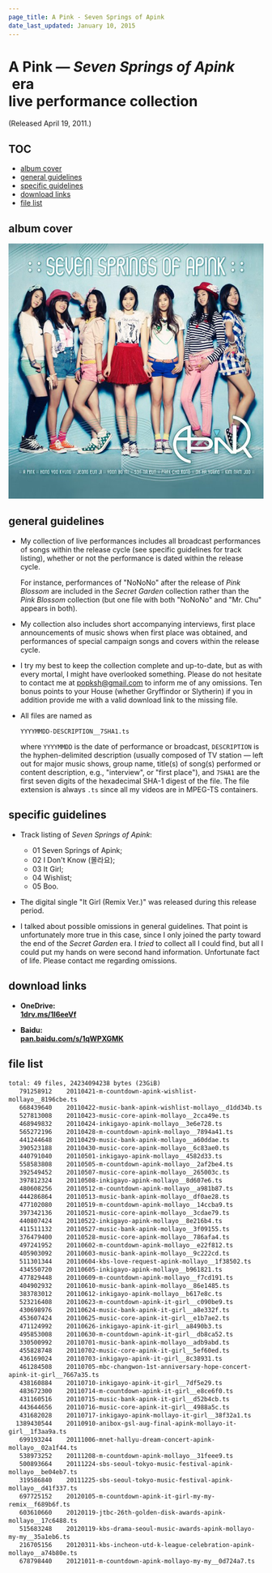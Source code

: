 ```yaml
---
page_title: A Pink - Seven Springs of Apink
date_last_updated: January 10, 2015
---
```

# A Pink — *Seven Springs of Apink* &nbsp;era<br>live performance collection

(Released April 19, 2011.)

<h2 id="TOC">TOC</h2>

* [album cover](#album-cover)
* [general guidelines](#general-guidelines)
* [specific guidelines](#specific-guidelines)
* [download links](#download-links)
* [file list](#file-list)

<h2 id="album-cover">album cover</h2>

![album cover](/images/20110331-seven-springs-of-a-pink__600x600.jpg)

<h2 id="general-guidelines">general guidelines</h2>

* My collection of live performances includes all broadcast performances of songs within the release cycle (see specific
guidelines for track listing), whether or not the performance is dated within the release cycle.

  For instance, performances of "NoNoNo" after the release of *Pink Blossom* are included in the *Secret Garden* collection
rather than the *Pink Blossom* collection (but one file with both "NoNoNo" and "Mr. Chu" appears in both).

* My collection also includes short accompanying interviews, first place announcements of music shows when first place was
obtained, and performances of special campaign songs and covers within the release cycle.

* I try my best to keep the collection complete and up-to-date, but as with every mortal, I might have overlooked something.
Please do not hesitate to contact me at <a href="mailto:popksh@gmail.com">popksh@gmail.com</a> to inform me of any omissions.
Ten bonus points to your House (whether Gryffindor or Slytherin) if you in addition provide me with a valid download link to the
missing file.

* All files are named as

  ```
  YYYYMMDD-DESCRIPTION__7SHA1.ts
  ```

  where `YYYYMMDD` is the date of performance or broadcast, `DESCRIPTION` is the hyphen-delimited description (usually composed
of TV station — left out for major music shows, group name, title(s) of song(s) performed or content description, e.g.,
"interview", or "first place"), and `7SHA1` are the first seven digits of the hexadecimal SHA-1 digest of the file. The file
extension is always `.ts` since all my videos are in MPEG-TS containers.

<h2 id="specific-guidelines">specific guidelines</h2>

* Track listing of *Seven Springs of Apink*:

  * 01 Seven Springs of Apink;
  * 02 I Don't Know (몰라요);
  * 03 It Girl;
  * 04 Wishlist;
  * 05 Boo.

* The digital single "It Girl (Remix Ver.)" was released during this release period.

* I talked about possible omissions in general guidelines. That point is unfortunately more true in this case, since I only
joined the party toward the end of the *Secret Garden* era. I *tried* to collect all I could find, but all I could put my hands
on were second hand information. Unfortunate fact of life. Please contact me regarding omissions.

<h2 id="download-links">download links</h2>

* **OneDrive:<br>
  [1drv.ms/1I6eeVf](http://1drv.ms/1I6eeVf)**

* **Baidu:<br>
  [pan.baidu.com/s/1qWPXGMK](http://pan.baidu.com/s/1qWPXGMK)**

<h2 id="file-list">file list</h2>

```
total: 49 files, 24234094238 bytes (23GiB)
   791258912    20110421-m-countdown-apink-wishlist-mollayo__8196cbe.ts
   668439640    20110422-music-bank-apink-wishlist-mollayo__d1dd34b.ts
   527813008    20110423-music-core-apink-mollayo__2cca49e.ts
   468949832    20110424-inkigayo-apink-mollayo__3e6e728.ts
   565272196    20110428-m-countdown-apink-mollayo__7894a41.ts
   441244648    20110429-music-bank-apink-mollayo__a60ddae.ts
   390523188    20110430-music-core-apink-mollayo__6c83ae0.ts
   440791040    20110501-inkigayo-apink-mollayo__4582d33.ts
   558583808    20110505-m-countdown-apink-mollayo__2af2be4.ts
   392549452    20110507-music-core-apink-mollayo__265003c.ts
   397812324    20110508-inkigayo-apink-mollayo__8d607e6.ts
   480608256    20110512-m-countdown-apink-mollayo__a981b87.ts
   444286864    20110513-music-bank-apink-mollayo__df0ae28.ts
   477102080    20110519-m-countdown-apink-mollayo__14ccba9.ts
   397342136    20110521-music-core-apink-mollayo__3cdae79.ts
   440807424    20110522-inkigayo-apink-mollayo__8e216b4.ts
   411511132    20110527-music-bank-apink-mollayo__3f09155.ts
   376479400    20110528-music-core-apink-mollayo__786afa4.ts
   497241952    20110602-m-countdown-apink-mollayo__e22f812.ts
   405903092    20110603-music-bank-apink-mollayo__9c222cd.ts
   511301344    20110604-kbs-love-request-apink-mollayo__1f38502.ts
   434550720    20110605-inkigayo-apink-mollayo__b961821.ts
   477829448    20110609-m-countdown-apink-mollayo__f7cd191.ts
   404902932    20110610-music-bank-apink-mollayo__86e1485.ts
   383783012    20110612-inkigayo-apink-mollayo__b617e8c.ts
   523216408    20110623-m-countdown-apink-it-girl__c090be9.ts
   430698976    20110624-music-bank-apink-it-girl__a8e332f.ts
   453607424    20110625-music-core-apink-it-girl__e1b7ae2.ts
   471124992    20110626-inkigayo-apink-it-girl__a8490b3.ts
   495853008    20110630-m-countdown-apink-it-girl__db8ca52.ts
   330500992    20110701-music-bank-apink-mollayo__adb9abd.ts
   455828748    20110702-music-core-apink-it-girl__5ef60ed.ts
   436169024    20110703-inkigayo-apink-it-girl__8c38931.ts
   461284508    20110705-mbc-changwon-1st-anniversary-hope-concert-apink-it-girl__7667a35.ts
   438160884    20110710-inkigayo-apink-it-girl__7df5e29.ts
   483672300    20110714-m-countdown-apink-it-girl__e8ce6f0.ts
   431160516    20110715-music-bank-apink-it-girl__d52b4cb.ts
   443644656    20110716-music-core-apink-it-girl__4988a5c.ts
   431682028    20110717-inkigayo-apink-mollayo-it-girl__38f32a1.ts
  1389430544    20110910-anibox-gsl-aug-final-apink-mollayo-it-girl__1f3aa9a.ts
   699193244    20111006-mnet-hallyu-dream-concert-apink-mollayo__02a1f44.ts
   538973252    20111208-m-countdown-apink-mollayo__31feee9.ts
   500893664    20111224-sbs-seoul-tokyo-music-festival-apink-mollayo__be04eb7.ts
   319586840    20111225-sbs-seoul-tokyo-music-festival-apink-mollayo__d41f337.ts
   697725152    20120105-m-countdown-apink-it-girl-my-my-remix__f689b6f.ts
   603610660    20120119-jtbc-26th-golden-disk-awards-apink-mollayo__17c6488.ts
   515683248    20120119-kbs-drama-seoul-music-awards-apink-mollayo-my-my__35a1eb6.ts
   216705156    20120311-kbs-incheon-utd-k-league-celebration-apink-mollayo__a74b80e.ts
   678798440    20121011-m-countdown-apink-mollayo-my-my__0d724a7.ts
```
